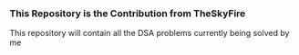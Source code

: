 ### This Repository is the Contribution from TheSkyFire

This repository will contain all the DSA problems currently being solved by me
